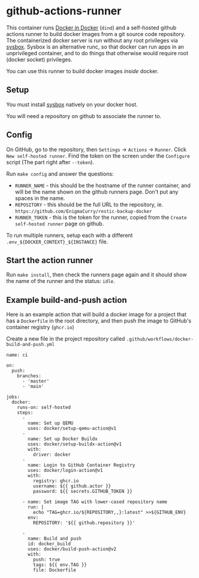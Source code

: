 # github-actions-runner

This container runs [Docker in Docker](https://hub.docker.com/_/docker/)
(`dind`) and a self-hosted github actions runner to build docker images from a
git source code repository. The containerized docker server is run without any
root privileges via [sysbox](https://github.com/nestybox/sysbox). Sysbox is an
alternative runc, so that docker can run apps in an unprivileged container, and
to do things that otherwise would require root (docker socket) privileges.

You can use this runner to build docker images *inside* docker.

## Setup

You must install [sysbox](https://github.com/nestybox/sysbox) natively on your
docker host.

You will need a repository on github to associate the runner to.

## Config

On GitHub, go to the repository, then `Settings` -> `Actions` -> `Runner`. Click
`New self-hosted runner`. Find the token on the screen under the `Configure`
script (The part right after `--token`).

Run `make config` and answer the questions:

 * `RUNNER_NAME` - this should be the hostname of the runner container, and will
   be the name shown on the github runners page. Don't put any spaces in the
   name.
 * `REPOSITORY` - this should be the full URL to the repository, ie.
   `https://github.com/EnigmaCurry/restic-backup-docker`
 * `RUNNER_TOKEN` - this is the token for the runner, copied from the `Create
   self-hosted runner` page on github.

To run multiple runners, setup each with a different
`.env_${DOCKER_CONTEXT}_${INSTANCE}` file.

## Start the action runner

Run `make install`, then check the runners page again and it should show the
name of the runner and the status: `idle`.

## Example build-and-push action

Here is an example action that will build a docker image for a project that has
a `Dockerfile` in the root directory, and then push the image to GitHub's
container registry (`ghcr.io`)

Create a new file in the project repository called
`.github/workflows/docker-build-and-push.yml`


```
name: ci

on:
  push:
    branches:
      - 'master'
      - 'main'

jobs:
  docker:
    runs-on: self-hosted
    steps:
      -
        name: Set up QEMU
        uses: docker/setup-qemu-action@v1
      -
        name: Set up Docker Buildx
        uses: docker/setup-buildx-action@v1
        with:
          driver: docker
      -
        name: Login to GitHub Container Registry
        uses: docker/login-action@v1
        with:
          registry: ghcr.io
          username: ${{ github.actor }}
          password: ${{ secrets.GITHUB_TOKEN }}

      - name: Set image TAG with lower-cased repository name
        run: |
          echo "TAG=ghcr.io/${REPOSITORY,,}:latest" >>${GITHUB_ENV}
        env:
          REPOSITORY: '${{ github.repository }}'

      -
        name: Build and push
        id: docker_build
        uses: docker/build-push-action@v2
        with:
          push: true
          tags: ${{ env.TAG }}
          file: Dockerfile
```
